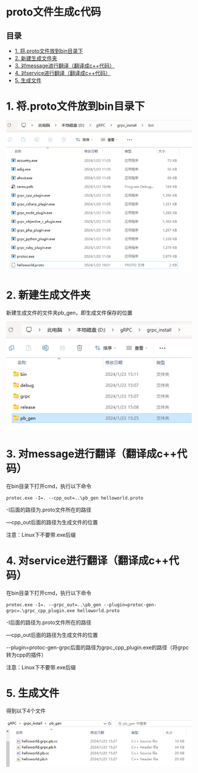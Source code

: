 # proto文件生成c代码

## 目录

-   [1. 将.proto文件放到bin目录下](#1-将proto文件放到bin目录下)
-   [2. 新建生成文件夹](#2-新建生成文件夹)
-   [3. 对message进行翻译（翻译成c++代码）](#3-对message进行翻译翻译成c代码)
-   [4. 对service进行翻译（翻译成c++代码）](#4-对service进行翻译翻译成c代码)
-   [5. 生成文件](#5-生成文件)

# 1. 将.proto文件放到bin目录下

![](image/image_1.png)

# 2. 新建生成文件夹

新建生成文件的文件夹pb\_gen，即生成文件保存的位置

![](image/image_2.png)

# 3. 对message进行翻译（翻译成c++代码）

在bin目录下打开cmd，执行以下命令

```纯文本
protoc.exe -I=. --cpp_out=..\pb_gen helloworld.proto
```

-I后面的路径为.proto文件所在的路径

—cpp\_out后面的路径为生成文件的位置

注意：Linux下不要带.exe后缀

# 4. 对service进行翻译（翻译成c++代码）

在bin目录下打开cmd，执行以下命令

```纯文本
protoc.exe -I=. --grpc_out=..\pb_gen --plugin=protoc-gen-grpc=.\grpc_cpp_plugin.exe helloworld.proto
```

-I后面的路径为.proto文件所在的路径

—cpp\_out后面的路径为生成文件的位置

\--plugin=protoc-gen-grpc后面的路径为grpc\_cpp\_plugin.exe的路径（将grpc转为cpp的插件）

注意：Linux下不要带.exe后缀

# 5. 生成文件

得到以下4个文件

![](image/image_3.png)
